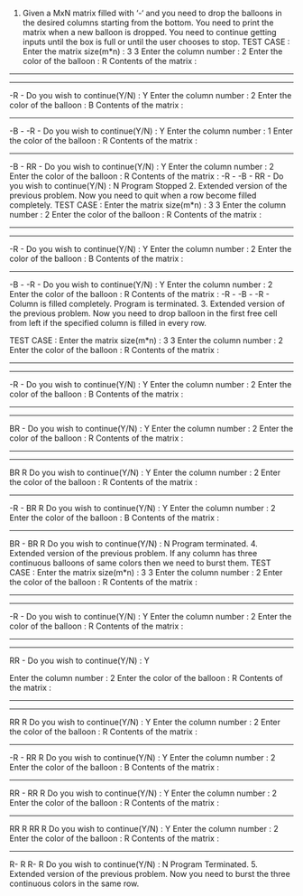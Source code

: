 1. Given a MxN matrix filled with ‘-‘ and you need to drop the balloons in the
   desired columns starting from the bottom. You need to print the matrix when a new
   balloon is dropped.
   You need to continue getting inputs until the box is full or until the user chooses
   to stop.
   TEST CASE :
   Enter the matrix size(m*n)  :  3 3
   Enter the column number    :  2
   Enter the color of the balloon : R Contents of the matrix :
-- -
-- -
-R -
Do you wish to continue(Y/N) : Y Enter the column number : 2 Enter the color of the balloon : B Contents of the matrix :
-- -
-B -
-R -
Do you wish to continue(Y/N) : Y Enter the column number : 1 Enter the color of the balloon : R Contents of the matrix :
-- -
-B -
RR -
Do you wish to continue(Y/N) : Y Enter the column number : 2 Enter the color of the balloon : R Contents of the matrix :
-R -
-B -
RR -
Do you wish to continue(Y/N) : N Program Stopped
2. Extended version of the previous problem. Now you need to quit when a row become
   filled completely.
   TEST CASE :
   Enter the matrix size(m*n)  :  3 3
   Enter the column number    :  2
   Enter the color of the balloon  :  R
   Contents of the matrix    :
-- -
-- -
-R -
Do you wish to continue(Y/N) : Y Enter the column number : 2 Enter the color of the balloon : B Contents of the matrix :
-- -
-B -
-R -
Do you wish to continue(Y/N) : Y Enter the column number : 2 Enter the color of the balloon : R Contents of the matrix :
-R -
-B -
-R -
Column is filled completely. Program is terminated.
3. Extended version of the previous problem. Now you need to drop balloon in the
   first free cell from left if the specified column is filled in every row.

TEST CASE :
Enter the matrix size(m*n)  :  3 3
Enter the column number    :  2
Enter the color of the balloon  :  R
Contents of the matrix    :
-- -
-- -
-R -
Do you wish to continue(Y/N) : Y Enter the column number : 2 Enter the color of the balloon : B Contents of the matrix :
-- -
-- -
BR -
Do you wish to continue(Y/N) : Y Enter the column number : 2 Enter the color of the balloon : R Contents of the matrix :
-- -
-- -
BR R
Do you wish to continue(Y/N) : Y Enter the column number : 2 Enter the color of the balloon : R Contents of the matrix :
-- -
-R -
BR R
Do you wish to continue(Y/N) : Y Enter the column number : 2 Enter the color of the balloon : B Contents of the matrix :
-- -
BR -
BR R
Do you wish to continue(Y/N) : N Program terminated.
4. Extended version of the previous problem. If any column has three continuous
   balloons of same colors then we need to burst them.
   TEST CASE :
   Enter the matrix size(m*n)  :  3 3
   Enter the column number    :  2
   Enter the color of the balloon  :  R
   Contents of the matrix    :
-- -
-- -
-R -
Do you wish to continue(Y/N) : Y Enter the column number : 2 Enter the color of the balloon : R Contents of the matrix :
-- -
-- -
RR -
Do you wish to continue(Y/N) : Y

Enter the column number : 2 Enter the color of the balloon : R Contents of the matrix :
-- -
-- -
RR R
Do you wish to continue(Y/N) : Y Enter the column number : 2 Enter the color of the balloon : R Contents of the matrix :
-- -
-R -
RR R
Do you wish to continue(Y/N) : Y Enter the column number : 2 Enter the color of the balloon : B Contents of the matrix :
-- -
RR -
RR R
Do you wish to continue(Y/N) : Y Enter the column number : 2 Enter the color of the balloon : R Contents of the matrix :
-- -
RR R
RR R
Do you wish to continue(Y/N) : Y Enter the column number : 2 Enter the color of the balloon : R Contents of the matrix :
-- -
R- R
R- R
Do you wish to continue(Y/N) : N Program Terminated.
5. Extended version of the previous problem. Now you need to burst the three
   continuous colors in the same row.